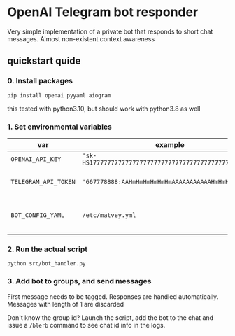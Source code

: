 # OpenAI Telegram bot responder

Very simple implementation of a private bot that responds to short chat messages. Almost non-existent context awareness

## quickstart quide

### 0. Install packages

```
pip install openai pyyaml aiogram
```

this tested with python3.10, but should work with python3.8 as well

### 1. Set environmental variables 

| var | example | meaning |
| --- | ------  | ------- |
| `OPENAI_API_KEY` | `'sk-HS1777777777777777777777777777777777777777777771'` | openapi key |
| `TELEGRAM_API_TOKEN` | `'667778888:AAHmHmHmHmHmHmAAAAAAAAAAAHmHmHmHmHm'` | bot token, get one from BotFather |
| `BOT_CONFIG_YAML` | `/etc/matvey.yml` | take matvey-template.yml as example |

### 2. Run the actual script

```
python src/bot_handler.py
```

### 3. Add bot to groups, and send messages

First message needs to be tagged. Responses are handled automatically. Messages with length of 1 are discarded

Don't know the group id? Launch the script, add the bot to the chat and issue a `/blerb` command to see chat id info in the logs.

